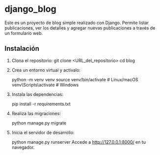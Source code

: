# django_blog

 Este es un proyecto de blog simple realizado con Django. Permite listar publicaciones, ver los detalles y agregar nuevas publicaciones a través de un formulario web.

 ## Instalación

1. Clona el repositorio:
   git clone <URL_del_repositorio>
   cd blog

2. Crea un entorno virtual y actívalo:

    python -m venv venv
    source venv/bin/activate  # Linux/macOS
    venv\Scripts\activate  # Windows

3. Instala las dependencias:

    pip install -r requirements.txt

4. Realiza las migraciones:

    python manage.py migrate

5. Inicia el servidor de desarrollo:

    python manage.py runserver
    Accede a http://127.0.0.1:8000/ en tu navegador.
